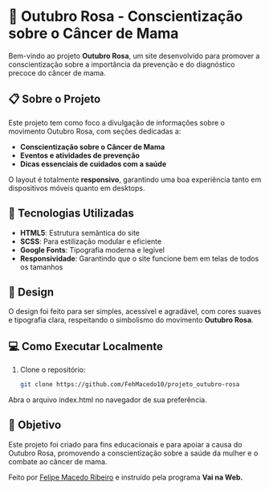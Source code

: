 # 🌸 Outubro Rosa - Conscientização sobre o Câncer de Mama

Bem-vindo ao projeto **Outubro Rosa**, um site desenvolvido para promover a conscientização sobre a importância da prevenção e do diagnóstico precoce do câncer de mama.

## 📋 Sobre o Projeto

Este projeto tem como foco a divulgação de informações sobre o movimento Outubro Rosa, com seções dedicadas a:

- **Conscientização sobre o Câncer de Mama**
- **Eventos e atividades de prevenção**
- **Dicas essenciais de cuidados com a saúde**
  
O layout é totalmente **responsivo**, garantindo uma boa experiência tanto em dispositivos móveis quanto em desktops.

## 🚀 Tecnologias Utilizadas

- **HTML5**: Estrutura semântica do site
- **SCSS**: Para estilização modular e eficiente
- **Google Fonts**: Tipografia moderna e legível
- **Responsividade**: Garantindo que o site funcione bem em telas de todos os tamanhos

## 🎨 Design

O design foi feito para ser simples, acessível e agradável, com cores suaves e tipografia clara, respeitando o simbolismo do movimento **Outubro Rosa**.

## 💻 Como Executar Localmente

1. Clone o repositório:
   ```bash
   git clone https://github.com/FehMacedo10/projeto_outubro-rosa
Abra o arquivo index.html no navegador de sua preferência.

## 🎯 Objetivo
Este projeto foi criado para fins educacionais e para apoiar a causa do Outubro Rosa, promovendo a conscientização sobre a saúde da mulher e o combate ao câncer de mama.

Feito por [Felipe Macedo Ribeiro](https://github.com/FehMacedo10) e instruído pela programa **Vai na Web.**
